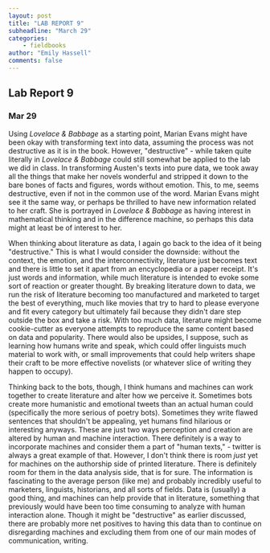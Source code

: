 ```yaml
---
layout: post
title: "LAB REPORT 9"
subheadline: "March 29"
categories:
    - fieldbooks
author: "Emily Hassell"
comments: false
---
```


## Lab Report 9
### Mar 29

Using _Lovelace & Babbage_ as a starting point, Marian Evans might have been okay with transforming text into data, assuming the process was not destructive as it is in the book. However, "destructive" - while taken quite literally in _Lovelace & Babbage_ could still somewhat be applied to the lab we did in class. In transforming Austen's texts into pure data, we took away all the things that make her novels wonderful and stripped it down to the bare bones of facts and figures, words without emotion. This, to me, seems destructive, even if not in the common use of the word. Marian Evans might see it the same way, or perhaps be thrilled to have new information related to her craft. She is portrayed in _Lovelace & Babbage_ as having interest in mathematical thinking and in the difference machine, so perhaps this data might at least be of interest to her.

When thinking about literature as data, I again go back to the idea of it being "destructive." This is what I would consider the downside: without the context, the emotion, and the interconnectivity, literature just becomes text and there is little to set it apart from an encyclopedia or a paper receipt. It's just words and information, while much literature is intended to evoke some sort of reaction or greater thought. By breaking literature down to data, we run the risk of literature becoming too manufactured and marketed to target the best of everything, much like movies that try to hard to please everyone and fit every category but ultimately fail because they didn't dare step outside the box and take a risk. With too much data, literature might become cookie-cutter as everyone attempts to reproduce the same content based on data and popularity. There would also be upsides, I suppose, such as learning how humans write and speak, which could offer linguists much material to work with, or small improvements that could help writers shape their craft to be more effective novelists (or whatever slice of writing they happen to occupy). 

Thinking back to the bots, though, I think humans and machines can work together to create literature and alter how we perceive it. Sometimes bots create more humanistic and emotional tweets than an actual human could (specifically the more serious of poetry bots). Sometimes they write flawed sentences that shouldn't be appealing, yet humans find hilarious or interesting anyways. These are just two ways perception and creation are altered by human and machine interaction. There definitely is a way to incorporate machines and consider them a part of "human texts," - twitter is always a great example of that. However, I don't think there is room _just_ yet for machines on the authorship side of printed literature. There is definitely room for them in the data analysis side, that is for sure. The information is fascinating to the average person (like me) and probably incredibly useful to marketers, linguists, historians, and all sorts of fields. Data is (usually) a good thing, and machines can help provide that in literature, something that previously would have been too time consuming to analyze with human interaction alone. Though it might be "destructive" as earlier discussed, there are probably more net positives to having this data than to continue on disregarding machines and excluding them from one of our main modes of communication, writing.